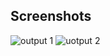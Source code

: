 ## Screenshots
![output 1](https://user-images.githubusercontent.com/42884425/143376231-96b978fc-3240-4305-a2f0-c3f778047a0c.jpg)
![uotput 2](https://user-images.githubusercontent.com/42884425/143376329-43f80b29-b336-4b25-a43c-a1ce21f04b96.jpg)
